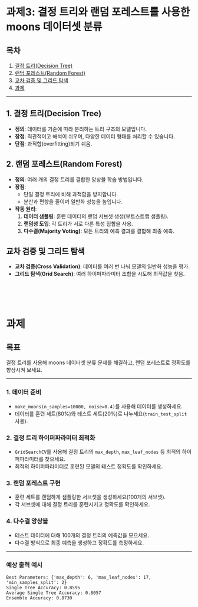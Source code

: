 # 과제3: 결정 트리와 랜덤 포레스트를 사용한 moons 데이터셋 분류

## 목차
1. [결정 트리(Decision Tree)](#결정-트리decision-tree)
2. [랜덤 포레스트(Random Forest)](#랜덤-포레스트random-forest)
3. [교차 검증 및 그리드 탐색](#교차-검증-및-그리드-탐색)
4. [과제](#과제)

---

## 1. 결정 트리(Decision Tree)
- **정의**: 데이터를 기준에 따라 분리하는 트리 구조의 모델입니다.
- **장점**: 직관적이고 해석이 쉬우며, 다양한 데이터 형태를 처리할 수 있습니다.
- **단점**: 과적합(overfitting)되기 쉬움.


## 2. 랜덤 포레스트(Random Forest)
- **정의**: 여러 개의 결정 트리를 결합한 앙상블 학습 방법입니다.
- **장점**:
  - 단일 결정 트리에 비해 과적합을 방지합니다.
  - 분산과 편향을 줄이며 일반화 성능을 높입니다.
- **작동 원리**:
  1. **데이터 샘플링**: 훈련 데이터의 랜덤 서브셋 생성(부트스트랩 샘플링).
  2. **랜덤성 도입**: 각 트리가 서로 다른 특성 집합을 사용.
  3. **다수결(Majority Voting)**: 모든 트리의 예측 결과를 결합해 최종 예측.


## 교차 검증 및 그리드 탐색
- **교차 검증(Cross Validation)**: 데이터를 여러 번 나눠 모델의 일반화 성능을 평가.
- **그리드 탐색(Grid Search)**: 여러 하이퍼파라미터 조합을 시도해 최적값을 찾음.

</br>
</br>
</br>

# 과제

## 목표
결정 트리를 사용해 moons 데이터셋 분류 문제를 해결하고, 랜덤 포레스트로 정확도를 향상시켜 보세요.

---

### 1. 데이터 준비
- `make_moons(n_samples=10000, noise=0.4)`를 사용해 데이터를 생성하세요.
- 데이터를 훈련 세트(80%)와 테스트 세트(20%)로 나누세요(`train_test_split` 사용).

### 2. 결정 트리 하이퍼파라미터 최적화
- `GridSearchCV`를 사용해 결정 트리의 `max_depth`, `max_leaf_nodes` 등 최적의 하이퍼파라미터를 찾으세요.
- 최적의 하이퍼파라미터로 훈련된 모델의 테스트 정확도를 확인하세요.

### 3. 랜덤 포레스트 구현
- 훈련 세트를 랜덤하게 샘플링한 서브셋을 생성하세요(100개의 서브셋).
- 각 서브셋에 대해 결정 트리를 훈련시키고 정확도를 확인하세요.

### 4. 다수결 앙상블
- 테스트 데이터에 대해 100개의 결정 트리의 예측값을 모으세요.
- 다수결 방식으로 최종 예측을 생성하고 정확도를 측정하세요.

---

### 예상 출력 예시
```plaintext
Best Parameters: {'max_depth': 6, 'max_leaf_nodes': 17, 'min_samples_split': 2}
Single Tree Accuracy: 0.8595
Average Single Tree Accuracy: 0.8057
Ensemble Accuracy: 0.8730
